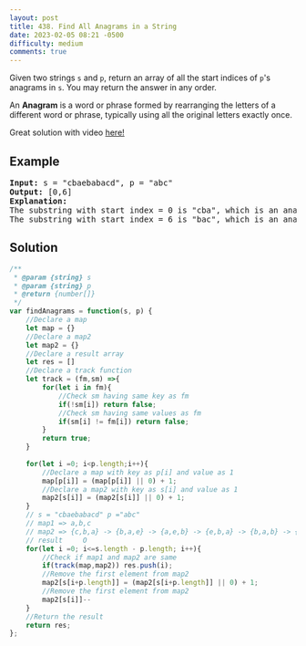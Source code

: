 ```yaml
---
layout: post
title: 438. Find All Anagrams in a String
date: 2023-02-05 08:21 -0500
difficulty: medium
comments: true
---
```

Given two strings `s` and `p`, return an array of all the start indices of `p`'s anagrams in `s`. You may return the answer in any order.

An **Anagram** is a word or phrase formed by rearranging the letters of a different word or phrase, typically using all the original letters exactly once.

Great solution with video [here!](https://leetcode.com/problems/find-all-anagrams-in-a-string/solutions/3143305/javascript-very-very-easy-to-understand-map-solution-with-video-explanation-en-kr/?orderBy=hot&languageTags=javascript)

## Example

<pre><strong>Input:</strong> s = "cbaebabacd", p = "abc"
<strong>Output:</strong> [0,6]
<strong>Explanation:</strong>
The substring with start index = 0 is "cba", which is an anagram of "abc".
The substring with start index = 6 is "bac", which is an anagram of "abc".
</pre>

## Solution

```javascript
/**
 * @param {string} s
 * @param {string} p
 * @return {number[]}
 */
var findAnagrams = function(s, p) {
    //Declare a map
    let map = {}
    //Declare a map2
    let map2 = {}
    //Declare a result array
    let res = []
    //Declare a track function
    let track = (fm,sm) =>{
        for(let i in fm){
            //Check sm having same key as fm
            if(!sm[i]) return false;
            //Check sm having same values as fm
            if(sm[i] != fm[i]) return false;
        }
        return true;
    }
    
    for(let i =0; i<p.length;i++){
        //Declare a map with key as p[i] and value as 1
        map[p[i]] = (map[p[i]] || 0) + 1;
        //Declare a map2 with key as s[i] and value as 1
        map2[s[i]] = (map2[s[i]] || 0) + 1;
    }
    // s = "cbaebabacd" p ="abc"
    // map1 => a,b,c 
    // map2 => {c,b,a} -> {b,a,e} -> {a,e,b} -> {e,b,a} -> {b,a,b} -> {a,b,a} -> {b,a,c} -> {a,c,d}
    // result     O                                                                 O
    for(let i =0; i<=s.length - p.length; i++){
        //Check if map1 and map2 are same
        if(track(map,map2)) res.push(i);
        //Remove the first element from map2
        map2[s[i+p.length]] = (map2[s[i+p.length]] || 0) + 1;
        //Remove the first element from map2
        map2[s[i]]--
    }
    //Return the result
    return res;
};
```